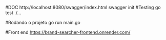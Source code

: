 #DOC
http://localhost:8080/swagger/index.html
swagger init 
#Testing
go test ./...

#Rodando o projeto
go run main.go

#Front end
https://brand-searcher-frontend.onrender.com/